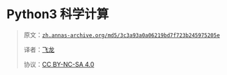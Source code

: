 # Python3 科学计算

> 原文：[`zh.annas-archive.org/md5/3c3a93a0a06219bd7f723b245975205e`](https://zh.annas-archive.org/md5/3c3a93a0a06219bd7f723b245975205e)
> 
> 译者：[飞龙](https://github.com/wizardforcel)
> 
> 协议：[CC BY-NC-SA 4.0](http://creativecommons.org/licenses/by-nc-sa/4.0/)